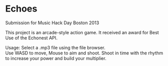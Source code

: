 Echoes
======

Submission for Music Hack Day Boston 2013

This project is an arcade-style action game. It received an award for Best Use of the Echonest API. 

Usage:
Select a .mp3 file using the file browser.  
Use WASD to move, Mouse to aim and shoot. 
Shoot in time with the rhythm to increase your power and build your multiplier. 
